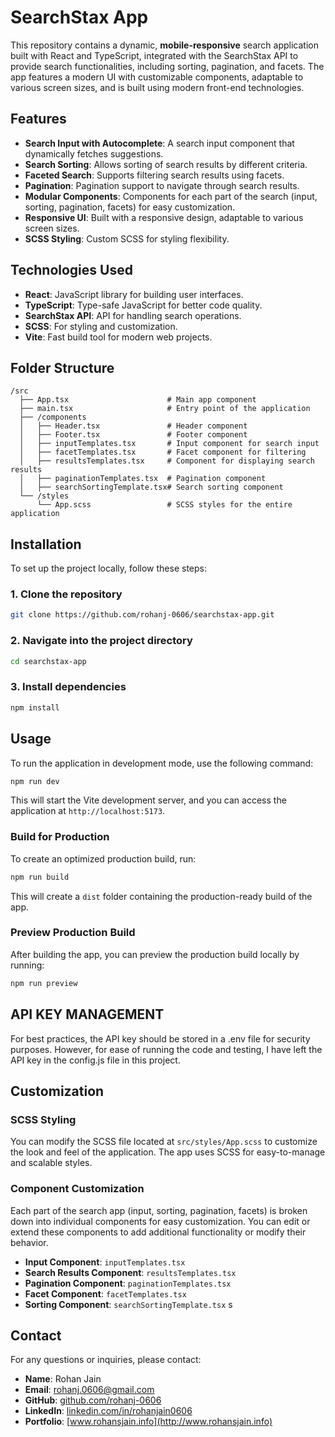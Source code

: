 # SearchStax App

This repository contains a dynamic, **mobile-responsive** search application built with React and TypeScript, integrated with the SearchStax API to provide search functionalities, including sorting, pagination, and facets. The app features a modern UI with customizable components, adaptable to various screen sizes, and is built using modern front-end technologies.

## Features

- **Search Input with Autocomplete**: A search input component that dynamically fetches suggestions.
- **Search Sorting**: Allows sorting of search results by different criteria.
- **Faceted Search**: Supports filtering search results using facets.
- **Pagination**: Pagination support to navigate through search results.
- **Modular Components**: Components for each part of the search (input, sorting, pagination, facets) for easy customization.
- **Responsive UI**: Built with a responsive design, adaptable to various screen sizes.
- **SCSS Styling**: Custom SCSS for styling flexibility.

## Technologies Used

- **React**: JavaScript library for building user interfaces.
- **TypeScript**: Type-safe JavaScript for better code quality.
- **SearchStax API**: API for handling search operations.
- **SCSS**: For styling and customization.
- **Vite**: Fast build tool for modern web projects.

## Folder Structure

```
/src
  ├── App.tsx                      # Main app component
  ├── main.tsx                     # Entry point of the application
  ├── /components
  │   ├── Header.tsx               # Header component
  │   ├── Footer.tsx               # Footer component
  │   ├── inputTemplates.tsx       # Input component for search input
  │   ├── facetTemplates.tsx       # Facet component for filtering
  │   ├── resultsTemplates.tsx     # Component for displaying search results
  │   ├── paginationTemplates.tsx  # Pagination component
  │   ├── searchSortingTemplate.tsx# Search sorting component
  └── /styles
      └── App.scss                 # SCSS styles for the entire application
```

## Installation

To set up the project locally, follow these steps:

### 1. Clone the repository

```bash
git clone https://github.com/rohanj-0606/searchstax-app.git
```

### 2. Navigate into the project directory

```bash
cd searchstax-app
```

### 3. Install dependencies

```bash
npm install
```

## Usage

To run the application in development mode, use the following command:

```bash
npm run dev
```

This will start the Vite development server, and you can access the application at `http://localhost:5173`.

### Build for Production

To create an optimized production build, run:

```bash
npm run build
```

This will create a `dist` folder containing the production-ready build of the app.

### Preview Production Build

After building the app, you can preview the production build locally by running:

```bash
npm run preview
```

## API KEY MANAGEMENT

For best practices, the API key should be stored in a .env file for security purposes. However, for ease of running the code and testing, I have left the API key in the config.js file in this project.

## Customization

### SCSS Styling

You can modify the SCSS file located at `src/styles/App.scss` to customize the look and feel of the application. The app uses SCSS for easy-to-manage and scalable styles.

### Component Customization

Each part of the search app (input, sorting, pagination, facets) is broken down into individual components for easy customization. You can edit or extend these components to add additional functionality or modify their behavior.

- **Input Component**: `inputTemplates.tsx`
- **Search Results Component**: `resultsTemplates.tsx`
- **Pagination Component**: `paginationTemplates.tsx`
- **Facet Component**: `facetTemplates.tsx`
- **Sorting Component**: `searchSortingTemplate.tsx`
  s

## Contact

For any questions or inquiries, please contact:

- **Name**: Rohan Jain
- **Email**: rohanj.0606@gmail.com
- **GitHub**: [github.com/rohanj-0606](https://github.com/rohanj-0606)
- **LinkedIn**: [linkedin.com/in/rohanjain0606](https://www.linkedin.com/in/rohanjain0606/)
- **Portfolio**: [www.rohansjain.info](http://www.rohansjain.info)
